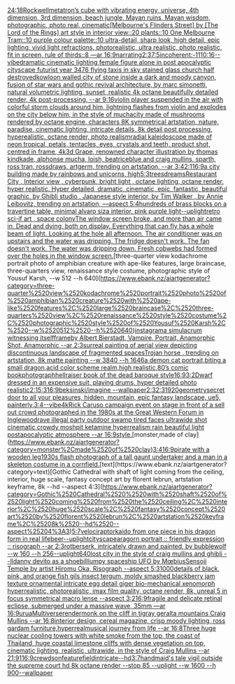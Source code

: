[24:18](https://www.ebank.nz/aiartgenerator?category=24%3A18)[Rockwell](https://www.ebank.nz/aiartgenerator?category=Rockwell)[metatron’s cube with vibrating energy, universe, 4th dimension, 3rd dimension, beach jungle, Mayan ruins, Mayan wisdom, photographic, photo real, cinematic](https://www.ebank.nz/aiartgenerator?category=metatron%E2%80%99s%2520cube%2520with%2520vibrating%2520energy%2C%2520universe%2C%25204th%2520dimension%2C%25203rd%2520dimension%2C%2520beach%2520jungle%2C%2520Mayan%2520ruins%2C%2520Mayan%2520wisdom%2C%2520photographic%2C%2520photo%2520real%2C%2520cinematic)[[Melbourne's Flinders Street] by [The Lord of the Rings] art style in interior view::20 plants::10 One Melbourne Tram::10 purple colour palette::10 ultra-detail, sharp look, high detail, epic lighting, vivid light refractions, photorealistic, ultra realistic, photo realistic, fit in screen, rule of thirds::8 —ar 16:9](https://www.ebank.nz/aiartgenerator?category=%5BMelbourne%27s%2520Flinders%2520Street%5D%2520by%2520%5BThe%2520Lord%2520of%2520the%2520Rings%5D%2520art%2520style%2520in%2520interior%2520view%3A%3A20%2520plants%3A%3A10%2520One%2520Melbourne%2520Tram%3A%3A10%2520purple%2520colour%2520palette%3A%3A10%2520ultra-detail%2C%2520sharp%2520look%2C%2520high%2520detail%2C%2520epic%2520lighting%2C%2520vivid%2520light%2520refractions%2C%2520photorealistic%2C%2520ultra%2520realistic%2C%2520photo%2520realistic%2C%2520fit%2520in%2520screen%2C%2520rule%2520of%2520thirds%3A%3A8%2520%E2%80%94ar%252016%3A9)[narrating](https://www.ebank.nz/aiartgenerator?category=narrating)[2:3](https://www.ebank.nz/aiartgenerator?category=2%3A3)[7:5](https://www.ebank.nz/aiartgenerator?category=7%3A5)[incoherent:-1](https://www.ebank.nz/aiartgenerator?category=incoherent%3A-1)[1](https://www.ebank.nz/aiartgenerator?category=1)[10:16](https://www.ebank.nz/aiartgenerator?category=10%3A16)[--vibe](https://www.ebank.nz/aiartgenerator?category=--vibe)[dramatic cinematic lighting female figure alone in post apocalyptic cityscape futurist year 3476 flying taxis in sky stained glass church half destroyed](https://www.ebank.nz/aiartgenerator?category=dramatic%2520cinematic%2520lighting%2520female%2520figure%2520alone%2520in%2520post%2520apocalyptic%2520cityscape%2520futurist%2520year%25203476%2520flying%2520taxis%2520in%2520sky%2520stained%2520glass%2520church%2520half%2520destroyed)[kowloon walled city of stone inside a dark and moody canyon, fusion of star wars and gothic revival architecture, by marc simonetti, natural volumetric lighting, sunset, realistic 4k octane beautifully detailed render, 4k post-processing, --ar 9:16](https://www.ebank.nz/aiartgenerator?category=kowloon%2520walled%2520city%2520of%2520stone%2520inside%2520a%2520dark%2520and%2520moody%2520canyon%2C%2520fusion%2520of%2520star%2520wars%2520and%2520gothic%2520revival%2520architecture%2C%2520by%2520marc%2520simonetti%2C%2520natural%2520volumetric%2520lighting%2C%2520sunset%2C%2520realistic%25204k%2520octane%2520beautifully%2520detailed%2520render%2C%25204k%2520post-processing%2C%2520--ar%25209%3A16)[violin player suspended in the air with colorful storm clouds around him, lightning flashes from violin and explodes on the city below him, in the style of mucha](https://www.ebank.nz/aiartgenerator?category=violin%2520player%2520suspended%2520in%2520the%2520air%2520with%2520colorful%2520storm%2520clouds%2520around%2520him%2C%2520lightning%2520flashes%2520from%2520violin%2520and%2520explodes%2520on%2520the%2520city%2520below%2520him%2C%2520in%2520the%2520style%2520of%2520mucha)[city made of mushrooms rendered by octane engine, characters 8K symmetrical artstation, nature, paradise, cinematic lighting, intricate details, 8k detail post processing, hyperealistic, octane render, photo realism](https://www.ebank.nz/aiartgenerator?category=city%2520made%2520of%2520mushrooms%2520rendered%2520by%2520octane%2520engine%2C%2520characters%25208K%2520symmetrical%2520artstation%2C%2520nature%2C%2520paradise%2C%2520cinematic%2520lighting%2C%2520intricate%2520details%2C%25208k%2520detail%2520post%2520processing%2C%2520hyperealistic%2C%2520octane%2520render%2C%2520photo%2520realism)[radial kaleidoscope made of neon tropical, petals, tentacles, eyes, crystals and teeth, product shot, centred in frame, 4k](https://www.ebank.nz/aiartgenerator?category=radial%2520kaleidoscope%2520made%2520of%2520neon%2520tropical%2C%2520petals%2C%2520tentacles%2C%2520eyes%2C%2520crystals%2520and%2520teeth%2C%2520product%2520shot%2C%2520centred%2520in%2520frame%2C%25204k)[3d Grape, renowned character illustration by thomas kindkade, alphonse mucha, loish, beatriceblue and craig mullins, sparth, ross tran, rossdraws, artgerm, trending on artstation, --ar 3:4](https://www.ebank.nz/aiartgenerator?category=3d%2520Grape%2C%2520renowned%2520character%2520illustration%2520by%2520thomas%2520kindkade%2C%2520alphonse%2520mucha%2C%2520loish%2C%2520beatriceblue%2520and%2520craig%2520mullins%2C%2520sparth%2C%2520ross%2520tran%2C%2520rossdraws%2C%2520artgerm%2C%2520trending%2520on%2520artstation%2C%2520--ar%25203%3A4)[2:1](https://www.ebank.nz/aiartgenerator?category=2%3A1)[16:9](https://www.ebank.nz/aiartgenerator?category=16%3A9)[a city building made by rainbows and unicorns, high](https://www.ebank.nz/aiartgenerator?category=a%2520city%2520building%2520made%2520by%2520rainbows%2520and%2520unicorns%2C%2520high)[5:3](https://www.ebank.nz/aiartgenerator?category=5%3A3)[trees](https://www.ebank.nz/aiartgenerator?category=trees)[dreams](https://www.ebank.nz/aiartgenerator?category=dreams)[Restaurant City , Interior view , cyberpunk, bright light , octane lighting, octane render, hyper realistic. Hyper detailed, dramatic, cinematic, epic, fantastic, beautiful graphic, by Ghibli studio , Japanese style interior, by Tim Walker , by Annie Leibovitz, trending on artstation, —aspect 5:4](https://www.ebank.nz/aiartgenerator?category=Restaurant%2520City%2520%2C%2520Interior%2520view%2520%2C%2520cyberpunk%2C%2520bright%2520light%2520%2C%2520octane%2520lighting%2C%2520octane%2520render%2C%2520hyper%2520realistic.%2520Hyper%2520detailed%2C%2520dramatic%2C%2520cinematic%2C%2520epic%2C%2520fantastic%2C%2520beautiful%2520graphic%2C%2520by%2520Ghibli%2520studio%2520%2C%2520Japanese%2520style%2520interior%2C%2520by%2520Tim%2520Walker%2520%2C%2520by%2520Annie%2520Leibovitz%2C%2520trending%2520on%2520artstation%2C%2520%E2%80%94aspect%25205%3A4)[hundreds of brass blocks on a travertine table, minimal alvaro siza interior, pink purple light](https://www.ebank.nz/aiartgenerator?category=hundreds%2520of%2520brass%2520blocks%2520on%2520a%2520travertine%2520table%2C%2520minimal%2520alvaro%2520siza%2520interior%2C%2520pink%2520purple%2520light)[--uplight](https://www.ebank.nz/aiartgenerator?category=--uplight)[retro sci-if art , space colony](https://www.ebank.nz/aiartgenerator?category=retro%2520sci-if%2520art%2520%2C%2520space%2520colony)[The window screen broke, and more than air came in.  Dead and dying, both on display. Everything that can fly has a whole beam of light.  Looking at the hole all afternoon.  The air conditioner was on upstairs and the water was dripping.  The fridge doesn't work. The fan doesn't work.  The water was dripping down.  Fresh cobwebs had formed over the holes in the window screen.](https://www.ebank.nz/aiartgenerator?category=The%2520window%2520screen%2520broke%2C%2520and%2520more%2520than%2520air%2520came%2520in.%2520%2520Dead%2520and%2520dying%2C%2520both%2520on%2520display.%2520Everything%2520that%2520can%2520fly%2520has%2520a%2520whole%2520beam%2520of%2520light.%2520%2520Looking%2520at%2520the%2520hole%2520all%2520afternoon.%2520%2520The%2520air%2520conditioner%2520was%2520on%2520upstairs%2520and%2520the%2520water%2520was%2520dripping.%2520%2520The%2520fridge%2520doesn%27t%2520work.%2520The%2520fan%2520doesn%27t%2520work.%2520%2520The%2520water%2520was%2520dripping%2520down.%2520%2520Fresh%2520cobwebs%2520had%2520formed%2520over%2520the%2520holes%2520in%2520the%2520window%2520screen.)[three-quarter view kodachrome portrait photo of amphibian creature with ape-like features, large braincase, three-quarters view, renaissance style costume, photographic style of Yousuf Karsh, --w 512 --h 640](https://www.ebank.nz/aiartgenerator?category=three-quarter%2520view%2520kodachrome%2520portrait%2520photo%2520of%2520amphibian%2520creature%2520with%2520ape-like%2520features%2C%2520large%2520braincase%2C%2520three-quarters%2520view%2C%2520renaissance%2520style%2520costume%2C%2520photographic%2520style%2520of%2520Yousuf%2520Karsh%2C%2520--w%2520512%2520--h%2520640)[instagram](https://www.ebank.nz/aiartgenerator?category=instagram)[a simulacrum witnessing itself](https://www.ebank.nz/aiartgenerator?category=a%2520simulacrum%2520witnessing%2520itself)[frame](https://www.ebank.nz/aiartgenerator?category=frame)[by Albert Bierstadt, Vampire, Portrait, Anamorphic Shot, Anamorphic --ar 2:3](https://www.ebank.nz/aiartgenerator?category=by%2520Albert%2520Bierstadt%2C%2520Vampire%2C%2520Portrait%2C%2520Anamorphic%2520Shot%2C%2520Anamorphic%2520--ar%25202%3A3)[surreal painting of aerial view depicting discontinuous landscape of fragmented spaces](https://www.ebank.nz/aiartgenerator?category=surreal%2520painting%2520of%2520aerial%2520view%2520depicting%2520discontinuous%2520landscape%2520of%2520fragmented%2520spaces)[Trojan horse , trending on artstation, 8k matte painting --w 3840 --h 1646](https://www.ebank.nz/aiartgenerator?category=Trojan%2520horse%2520%2C%2520trending%2520on%2520artstation%2C%25208k%2520matte%2520painting%2520--w%25203840%2520--h%25201646)[a demon cat portrait,biting a small dragon,acid color scheme realm,high realistic,80’s comic book](https://www.ebank.nz/aiartgenerator?category=a%2520demon%2520cat%2520portrait%2Cbiting%2520a%2520small%2520dragon%2Cacid%2520color%2520scheme%2520realm%2Chigh%2520realistic%2C80%E2%80%99s%2520comic%2520book)[photograph](https://www.ebank.nz/aiartgenerator?category=photograph)[hellraiser book of the dead baroque style](https://www.ebank.nz/aiartgenerator?category=hellraiser%2520book%2520of%2520the%2520dead%2520baroque%2520style)[16:9](https://www.ebank.nz/aiartgenerator?category=16%3A9)[3:2](https://www.ebank.nz/aiartgenerator?category=3%3A2)[Dwarf dressed in an expensive suit, playing drums, hyper detailed photo realistic](https://www.ebank.nz/aiartgenerator?category=Dwarf%2520dressed%2520in%2520an%2520expensive%2520suit%2C%2520playing%2520drums%2C%2520hyper%2520detailed%2520photo%2520realistic)[2:1](https://www.ebank.nz/aiartgenerator?category=2%3A1)[5:3](https://www.ebank.nz/aiartgenerator?category=5%3A3)[16:9](https://www.ebank.nz/aiartgenerator?category=16%3A9)[beksinski](https://www.ebank.nz/aiartgenerator?category=beksinski)[/imagine --wallpaper](https://www.ebank.nz/aiartgenerator?category=/imagine%2520--wallpaper)[2:3](https://www.ebank.nz/aiartgenerator?category=2%3A3)[2:3](https://www.ebank.nz/aiartgenerator?category=2%3A3)[1920](https://www.ebank.nz/aiartgenerator?category=1920)[geometry](https://www.ebank.nz/aiartgenerator?category=geometry)[secret door to all your pleasures, hidden, mountain, epic fantasy landscape, ue5, painterly,](https://www.ebank.nz/aiartgenerator?category=secret%2520door%2520to%2520all%2520your%2520pleasures%2C%2520hidden%2C%2520mountain%2C%2520epic%2520fantasy%2520landscape%2C%2520ue5%2C%2520painterly%2C)[3:4](https://www.ebank.nz/aiartgenerator?category=3%3A4)[--vibe](https://www.ebank.nz/aiartgenerator?category=--vibe)[4k](https://www.ebank.nz/aiartgenerator?category=4k)[Rick Caruso campaign event on stage in front of a sell out crowd photographed in the 1980s at the Great Western Forum in Inglewood](https://www.ebank.nz/aiartgenerator?category=Rick%2520Caruso%2520campaign%2520event%2520on%2520stage%2520in%2520front%2520of%2520a%2520sell%2520out%2520crowd%2520photographed%2520in%2520the%25201980s%2520at%2520the%2520Great%2520Western%2520Forum%2520in%2520Inglewood)[rave illegal party outdoor swamp tired faces ultrawide shot cinematic crowdy moshpit ketamine hyperrealism rain beautiful light postapocalyptic atmosphere  --ar 16:9](https://www.ebank.nz/aiartgenerator?category=rave%2520illegal%2520party%2520outdoor%2520swamp%2520tired%2520faces%2520ultrawide%2520shot%2520cinematic%2520crowdy%2520moshpit%2520ketamine%2520hyperrealism%2520rain%2520beautiful%2520light%2520postapocalyptic%2520atmosphere%2520%2520--ar%252016%3A9)[style.](https://www.ebank.nz/aiartgenerator?category=style.)[monster,made of clay](https://www.ebank.nz/aiartgenerator?category=monster%2Cmade%2520of%2520clay)[3:4](https://www.ebank.nz/aiartgenerator?category=3%3A4)[16:9](https://www.ebank.nz/aiartgenerator?category=16%3A9)[pirate with a wooden leg](https://www.ebank.nz/aiartgenerator?category=pirate%2520with%2520a%2520wooden%2520leg)[1930s flash photograph of a tall gaunt undertaker and a man in a skeleton costume in a cornfield.](https://www.ebank.nz/aiartgenerator?category=1930s%2520flash%2520photograph%2520of%2520a%2520tall%2520gaunt%2520undertaker%2520and%2520a%2520man%2520in%2520a%2520skeleton%2520costume%2520in%2520a%2520cornfield.)[text](https://www.ebank.nz/aiartgenerator?category=text)[Gothic Cathedral  with shaft of light coming from the ceiling, interior, huge scale, fantasy concept art by florent lebrun, artstation keyframe, 8k --hd --aspect 4:3](https://www.ebank.nz/aiartgenerator?category=Gothic%2520Cathedral%2520%2520with%2520shaft%2520of%2520light%2520coming%2520from%2520the%2520ceiling%2C%2520interior%2C%2520huge%2520scale%2C%2520fantasy%2520concept%2520art%2520by%2520florent%2520lebrun%2C%2520artstation%2520keyframe%2C%25208k%2520--hd%2520--aspect%25204%3A3)[5:7](https://www.ebank.nz/aiartgenerator?category=5%3A7)[velociraptor](https://www.ebank.nz/aiartgenerator?category=velociraptor)[kaido from one piece in his dragon form in real life](https://www.ebank.nz/aiartgenerator?category=kaido%2520from%2520one%2520piece%2520in%2520his%2520dragon%2520form%2520in%2520real%2520life)[beer](https://www.ebank.nz/aiartgenerator?category=beer)[--uplight](https://www.ebank.nz/aiartgenerator?category=--uplight)[cityscape](https://www.ebank.nz/aiartgenerator?category=cityscape)[aragorn portrait :: friendly expression :: risograph --ar 2:3](https://www.ebank.nz/aiartgenerator?category=aragorn%2520portrait%2520%3A%3A%2520friendly%2520expression%2520%3A%3A%2520risograph%2520--ar%25202%3A3)[rot](https://www.ebank.nz/aiartgenerator?category=rot)[berserk, intricately drawn and painted, by bubblewolf --w 160 --h 256](https://www.ebank.nz/aiartgenerator?category=berserk%2C%2520intricately%2520drawn%2520and%2520painted%2C%2520by%2520bubblewolf%2520--w%2520160%2520--h%2520256)[--uplight](https://www.ebank.nz/aiartgenerator?category=--uplight)[640](https://www.ebank.nz/aiartgenerator?category=640)[lost city in the style of craig mullins and ghibli --ll](https://www.ebank.nz/aiartgenerator?category=lost%2520city%2520in%2520the%2520style%2520of%2520craig%2520mullins%2520and%2520ghibli%2520--ll)[danny devito as a shoebill](https://www.ebank.nz/aiartgenerator?category=danny%2520devito%2520as%2520a%2520shoebill)[lumpy spaceship UFO by Mœbius](https://www.ebank.nz/aiartgenerator?category=lumpy%2520spaceship%2520UFO%2520by%2520M%C5%93bius)[Sensoji Temple by artist Hiromu Oka, Risograph --aspect 5:3](https://www.ebank.nz/aiartgenerator?category=Sensoji%2520Temple%2520by%2520artist%2520Hiromu%2520Oka%2C%2520Risograph%2520--aspect%25205%3A3)[1000](https://www.ebank.nz/aiartgenerator?category=1000)[details of black, pink, and orange fish gils insect tergum, moldy smashed blackberry jam texture ornamental intricate egg detail giger bio-mechanical xenomorph hyperrealistic, photorealistic, imax film quality, octane render, 8k, unreal 5 in focus symmetrical macro lense --aspect 3:2](https://www.ebank.nz/aiartgenerator?category=details%2520of%2520black%2C%2520pink%2C%2520and%2520orange%2520fish%2520gils%2520insect%2520tergum%2C%2520moldy%2520smashed%2520blackberry%2520jam%2520texture%2520ornamental%2520intricate%2520egg%2520detail%2520giger%2520bio-mechanical%2520xenomorph%2520hyperrealistic%2C%2520photorealistic%2C%2520imax%2520film%2520quality%2C%2520octane%2520render%2C%25208k%2C%2520unreal%25205%2520in%2520focus%2520symmetrical%2520macro%2520lense%2520--aspect%25203%3A2)[16:9](https://www.ebank.nz/aiartgenerator?category=16%3A9)[fragile and delicate retinal eclipse, submerged under a massive wave, 35mm —ar 16:9](https://www.ebank.nz/aiartgenerator?category=fragile%2520and%2520delicate%2520retinal%2520eclipse%2C%2520submerged%2520under%2520a%2520massive%2520wave%2C%252035mm%2520%E2%80%94ar%252016%3A9)[urua](https://www.ebank.nz/aiartgenerator?category=urua)[Multiverse](https://www.ebank.nz/aiartgenerator?category=Multiverse)[render](https://www.ebank.nz/aiartgenerator?category=render)[monk on the cliff in tigray geralta mountains Craig Mullins --ar 16:8](https://www.ebank.nz/aiartgenerator?category=monk%2520on%2520the%2520cliff%2520in%2520tigray%2520geralta%2520mountains%2520Craig%2520Mullins%2520--ar%252016%3A8)[interior design, cereal magazine, crisp moody lighting, ross gardam furniture,hyperreal](https://www.ebank.nz/aiartgenerator?category=interior%2520design%2C%2520cereal%2520magazine%2C%2520crisp%2520moody%2520lighting%2C%2520ross%2520gardam%2520furniture%2Chyperreal)[musical journey from life --ar 16:8](https://www.ebank.nz/aiartgenerator?category=musical%2520journey%2520from%2520life%2520--ar%252016%3A8)[Three huge nuclear cooling towers with white smoke from the top, the coast of Thailand, huge coastal limestone cliffs with dense vegetation on top, cinematic lighting, realistic, ultrawide, in the style of Craig Mullins --ar 21:9](https://www.ebank.nz/aiartgenerator?category=Three%2520huge%2520nuclear%2520cooling%2520towers%2520with%2520white%2520smoke%2520from%2520the%2520top%2C%2520the%2520coast%2520of%2520Thailand%2C%2520huge%2520coastal%2520limestone%2520cliffs%2520with%2520dense%2520vegetation%2520on%2520top%2C%2520cinematic%2520lighting%2C%2520realistic%2C%2520ultrawide%2C%2520in%2520the%2520style%2520of%2520Craig%2520Mullins%2520--ar%252021%3A9)[1](https://www.ebank.nz/aiartgenerator?category=1)[16:9](https://www.ebank.nz/aiartgenerator?category=16%3A9)[crewdson](https://www.ebank.nz/aiartgenerator?category=crewdson)[feature](https://www.ebank.nz/aiartgenerator?category=feature)[field](https://www.ebank.nz/aiartgenerator?category=field)[intricate](https://www.ebank.nz/aiartgenerator?category=intricate)[--hd](https://www.ebank.nz/aiartgenerator?category=--hd)[3:7](https://www.ebank.nz/aiartgenerator?category=3%3A7)[handmaid's tale vigil outside the supreme court hd 8k octane render --stop 85 --uplight --w 1600 --h 900](https://www.ebank.nz/aiartgenerator?category=handmaid%27s%2520tale%2520vigil%2520outside%2520the%2520supreme%2520court%2520hd%25208k%2520octane%2520render%2520--stop%252085%2520--uplight%2520--w%25201600%2520--h%2520900)[--wallpaper](https://www.ebank.nz/aiartgenerator?category=--wallpaper)